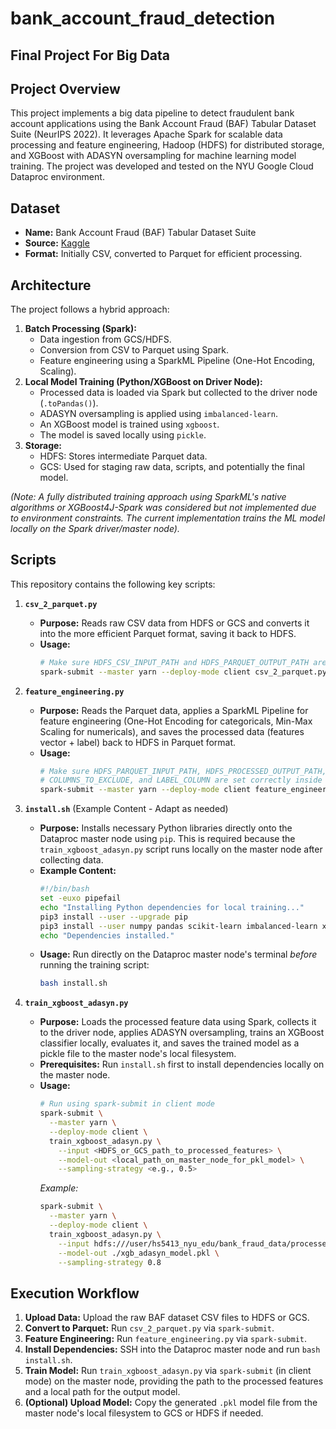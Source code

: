 # bank_account_fraud_detection
## Final Project For Big Data

## Project Overview

This project implements a big data pipeline to detect fraudulent bank account applications using the Bank Account Fraud (BAF) Tabular Dataset Suite (NeurIPS 2022). It leverages Apache Spark for scalable data processing and feature engineering, Hadoop (HDFS) for distributed storage, and XGBoost with ADASYN oversampling for machine learning model training. The project was developed and tested on the NYU Google Cloud Dataproc environment.

## Dataset

* **Name:** Bank Account Fraud (BAF) Tabular Dataset Suite
* **Source:** [Kaggle](https://www.kaggle.com/datasets/sgpjesus/bank-account-fraud-dataset-neurips-2022/data)
* **Format:** Initially CSV, converted to Parquet for efficient processing.

## Architecture

The project follows a hybrid approach:

1.  **Batch Processing (Spark):**
    * Data ingestion from GCS/HDFS.
    * Conversion from CSV to Parquet using Spark.
    * Feature engineering using a SparkML Pipeline (One-Hot Encoding, Scaling).
2.  **Local Model Training (Python/XGBoost on Driver Node):**
    * Processed data is loaded via Spark but collected to the driver node (`.toPandas()`).
    * ADASYN oversampling is applied using `imbalanced-learn`.
    * An XGBoost model is trained using `xgboost`.
    * The model is saved locally using `pickle`.
3.  **Storage:**
    * HDFS: Stores intermediate Parquet data.
    * GCS: Used for staging raw data, scripts, and potentially the final model.

*(Note: A fully distributed training approach using SparkML's native algorithms or XGBoost4J-Spark was considered but not implemented due to environment constraints. The current implementation trains the ML model locally on the Spark driver/master node).*

## Scripts

This repository contains the following key scripts:

1.  **`csv_2_parquet.py`**
    * **Purpose:** Reads raw CSV data from HDFS or GCS and converts it into the more efficient Parquet format, saving it back to HDFS.
    * **Usage:**
        ```bash
        # Make sure HDFS_CSV_INPUT_PATH and HDFS_PARQUET_OUTPUT_PATH are set correctly inside the script
        spark-submit --master yarn --deploy-mode client csv_2_parquet.py
        ```

2.  **`feature_engineering.py`**
    * **Purpose:** Reads the Parquet data, applies a SparkML Pipeline for feature engineering (One-Hot Encoding for categoricals, Min-Max Scaling for numericals), and saves the processed data (features vector + label) back to HDFS in Parquet format.
    * **Usage:**
        ```bash
        # Make sure HDFS_PARQUET_INPUT_PATH, HDFS_PROCESSED_OUTPUT_PATH,
        # COLUMNS_TO_EXCLUDE, and LABEL_COLUMN are set correctly inside the script
        spark-submit --master yarn --deploy-mode client feature_engineering.py
        ```

3.  **`install.sh`** (Example Content - Adapt as needed)
    * **Purpose:** Installs necessary Python libraries directly onto the Dataproc master node using `pip`. This is required because the `train_xgboost_adasyn.py` script runs locally on the master node after collecting data.
    * **Example Content:**
        ```bash
        #!/bin/bash
        set -euxo pipefail
        echo "Installing Python dependencies for local training..."
        pip3 install --user --upgrade pip
        pip3 install --user numpy pandas scikit-learn imbalanced-learn xgboost
        echo "Dependencies installed."
        ```
    * **Usage:** Run directly on the Dataproc master node's terminal *before* running the training script:
        ```bash
        bash install.sh
        ```

4.  **`train_xgboost_adasyn.py`**
    * **Purpose:** Loads the processed feature data using Spark, collects it to the driver node, applies ADASYN oversampling, trains an XGBoost classifier locally, evaluates it, and saves the trained model as a pickle file to the master node's local filesystem.
    * **Prerequisites:** Run `install.sh` first to install dependencies locally on the master node.
    * **Usage:**
        ```bash
        # Run using spark-submit in client mode
        spark-submit \
          --master yarn \
          --deploy-mode client \
          train_xgboost_adasyn.py \
            --input <HDFS_or_GCS_path_to_processed_features> \
            --model-out <local_path_on_master_node_for_pkl_model> \
            --sampling-strategy <e.g., 0.5>
        ```
        *Example:*
        ```bash
        spark-submit \
          --master yarn \
          --deploy-mode client \
          train_xgboost_adasyn.py \
            --input hdfs:///user/hs5413_nyu_edu/bank_fraud_data/processed_features/ \
            --model-out ./xgb_adasyn_model.pkl \
            --sampling-strategy 0.8
        ```

## Execution Workflow

1.  **Upload Data:** Upload the raw BAF dataset CSV files to HDFS or GCS.
2.  **Convert to Parquet:** Run `csv_2_parquet.py` via `spark-submit`.
3.  **Feature Engineering:** Run `feature_engineering.py` via `spark-submit`.
4.  **Install Dependencies:** SSH into the Dataproc master node and run `bash install.sh`.
5.  **Train Model:** Run `train_xgboost_adasyn.py` via `spark-submit` (in client mode) on the master node, providing the path to the processed features and a local path for the output model.
6.  **(Optional) Upload Model:** Copy the generated `.pkl` model file from the master node's local filesystem to GCS or HDFS if needed.
